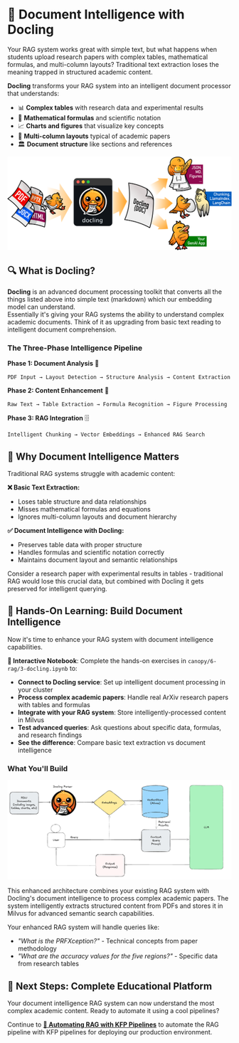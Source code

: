 # 🐣 Document Intelligence with Docling

Your RAG system works great with simple text, but what happens when students upload research papers with complex tables, mathematical formulas, and multi-column layouts? Traditional text extraction loses the meaning trapped in structured academic content.

**Docling** transforms your RAG system into an intelligent document processor that understands:

* 📊 **Complex tables** with research data and experimental results
* 🧮 **Mathematical formulas** and scientific notation
* 📈 **Charts and figures** that visualize key concepts
* 📝 **Multi-column layouts** typical of academic papers
* 🏛️ **Document structure** like sections and references

![Docling](images/rag3.png ':size=60%')

## 🔍 What is Docling?

**Docling** is an advanced document processing toolkit that converts all the things listed above into simple text (markdown) which our embedding model can understand.  
Essentially it's giving your RAG systems the ability to understand complex academic documents. Think of it as upgrading from basic text reading to intelligent document comprehension.

### The Three-Phase Intelligence Pipeline

**Phase 1: Document Analysis** 📄
```
PDF Input → Layout Detection → Structure Analysis → Content Extraction
```

**Phase 2: Content Enhancement** 🔧  
```
Raw Text → Table Extraction → Formula Recognition → Figure Processing
```

**Phase 3: RAG Integration** 🗄️
```
Intelligent Chunking → Vector Embeddings → Enhanced RAG Search
```

## 🧠 Why Document Intelligence Matters

Traditional RAG systems struggle with academic content:

**❌ Basic Text Extraction:**
- Loses table structure and data relationships
- Misses mathematical formulas and equations
- Ignores multi-column layouts and document hierarchy

**✅ Document Intelligence with Docling:**
- Preserves table data with proper structure
- Handles formulas and scientific notation correctly
- Maintains document layout and semantic relationships

Consider a research paper with experimental results in tables - traditional RAG would lose this crucial data, but combined with Docling it gets preserved for intelligent querying.

## 🧪 Hands-On Learning: Build Document Intelligence

Now it's time to enhance your RAG system with document intelligence capabilities.

**📓 Interactive Notebook**: Complete the hands-on exercises in `canopy/6-rag/3-docling.ipynb` to:

- **Connect to Docling service**: Set up intelligent document processing in your cluster
- **Process complex academic papers**: Handle real ArXiv research papers with tables and formulas
- **Integrate with your RAG system**: Store intelligently-processed content in Milvus
- **Test advanced queries**: Ask questions about specific data, formulas, and research findings
- **See the difference**: Compare basic text extraction vs document intelligence

### What You'll Build

![LLS RAG and Docling Architecture Diagram](images/rag4.png)

This enhanced architecture combines your existing RAG system with Docling's document intelligence to process complex academic papers. The system intelligently extracts structured content from PDFs and stores it in Milvus for advanced semantic search capabilities.

Your enhanced RAG system will handle queries like:
- *"What is the PRFXception?"* - Technical concepts from paper methodology
- *"What are the accuracy values for the five regions?"* - Specific data from research tables

## 🎯 Next Steps: Complete Educational Platform

Your document intelligence RAG system can now understand the most complex academic content. Ready to automate it using a cool pipelines?

Continue to **[🌳 Automating RAG with KFP Pipelines](5-rag-pipelines.md)** to automate the RAG pipeline with KFP pipelines for deploying our production environment.